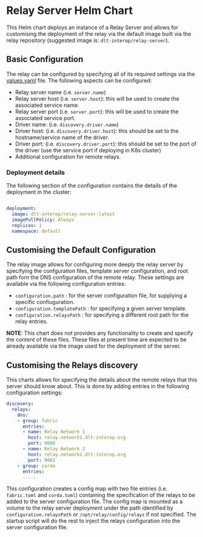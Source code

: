 # Relay Server Helm Chart

This Helm chart deploys an instance of a Relay Server and allows for customising the deployment of the relay via the default image built via the relay repository (suggested image is: `dlt-interop/relay-server`).

## Basic Configuration

The relay can be configured by specifying all of its required settings via the [values.yaml](values.yaml) file. The following aspects can be configured:

- Relay server name (i.e. `server.name`)
- Relay server host (i.e. `server.host`): this will be used to create the associated service name.
- Relay server port (i.e. `server.port`): this will be used to create the associated service port.
- Driver name: (i.e. `discovery.driver.name`)
- Driver host: (i.e. `discovery.driver.host`): this should be set to the hostname/service name of the driver.
- Driver port: (i.e. `discovery.driver.port`): this should be set to the port of the driver (use the service port if deploying in K8s cluster)
- Additional configuration for remote relays.

### Deployment details

The following section of the configuration contains the details of the deployment in the cluster:

```yaml

deployment:
  image: dlt-interop/relay-server:latest
  imagePullPolicy: Always
  replicas: 1
  namespace: default
```


## Customising the Default Configuration

The relay image allows for configuring more deeply the relay server by specifying the confguration files,
template server configuration, and root path forn the DNS configuration of the remote relay. These settings are available via the following configuration entries:

- `configuration.path` : for the server configuration file, for supplying a specific confiuguration.
- `configuration.templatePath` : for specifying a given server template.
- `configuration.relaysPath` : for specifying a different root path for the relay entries.

__NOTE__: This chart does not provides any functionality to create and specify the content of these files. These files at present time are expected to be already available via the image used for the deployment of the server. 

## Customising the Relays discovery

This charts allows for specifying the details about the remote relays that this server should know about. This is done by adding entries in the following configuration settings:

```yaml
discovery:
  relays:
    dns:
    - group: fabric
      entries:
      - name: Relay Network 1
        host: relay.network1.dlt-interop.org
        port: 9080
      - name: Relay Network 2
        host: relay.network2.dlt-interop.org
        port: 9081
    - group: corda
      entries:
      .....
```

This configuration creates a config map with two file entries (i.e. `fabric.toml` and `corda.toml`) containing the specification of the relays to be added to the server configuration file. The config map is mounted as a volume to the relay server deployment under the path identified by `configuration.relaysPath` or `/opt/relay/config/relays` if not specified. The startup script will do the rest to inject the relays configuration into the server configuration file.
